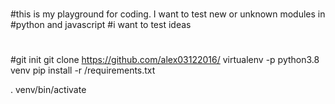#
#this is my playground for coding. I want to test new or unknown modules in
#python and javascript
#i want to test ideas
#
#
#

#git init
git clone https://github.com/alex03122016/
virtualenv -p python3.8 venv
pip install -r /requirements.txt

. venv/bin/activate
